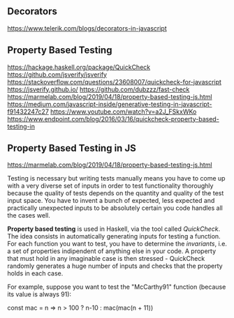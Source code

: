 

## Decorators

https://www.telerik.com/blogs/decorators-in-javascript


## Property Based Testing

https://hackage.haskell.org/package/QuickCheck
https://github.com/jsverify/jsverify
https://stackoverflow.com/questions/23608007/quickcheck-for-javascript
https://jsverify.github.io/
https://github.com/dubzzz/fast-check
https://marmelab.com/blog/2019/04/18/property-based-testing-js.html
https://medium.com/javascript-inside/generative-testing-in-javascript-f91432247c27
https://www.youtube.com/watch?v=a2J_FSkxWKo
https://www.endpoint.com/blog/2016/03/16/quickcheck-property-based-testing-in



## Property Based Testing in JS

https://marmelab.com/blog/2019/04/18/property-based-testing-js.html

Testing is necessary but writing tests manually means you have to come up with a very diverse set of inputs in order to test functionality thoroughly because the quality of tests depends on the quantity and quality of the test input space. You have to invent a bunch of expected, less expected and practically unexpected inputs to be absolutely certain you code handles all the cases well.

**Property based testing** is used in Haskell, via the tool called *QuickCheck*. The idea consists in automatically generating inputs for testing a function. For each function you want to test, you have to determine the *invariants*, i.e. a set of properties indipendent of anything else in your code. A property that must hold in any imaginable case is then stressed - QuickCheck randomly generates a huge number of inputs and checks that the property holds in each case.

For example, suppose you want to test the "McCarthy91" function (because its value is always 91):

const mac = n => n > 100 ? n-10 : mac(mac(n + 11))
